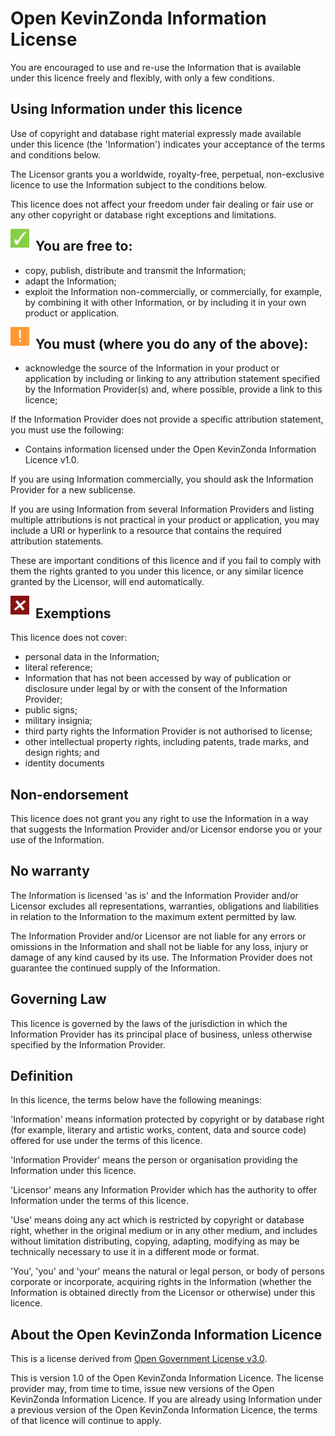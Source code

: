 # Open KevinZonda Information License

You are encouraged to use and re-use the Information that is available under this licence freely and flexibly, with only a few conditions.

## Using Information under this licence

Use of copyright and database right material expressly made available under this licence (the 'Information') indicates your acceptance of the terms and conditions below.

The Licensor grants you a worldwide, royalty-free, perpetual, non-exclusive licence to use the Information subject to the conditions below.

This licence does not affect your freedom under fair dealing or fair use or any other copyright or database right exceptions and limitations.

<img width="30" height="30" align="left" style="float: left; margin: 0 10px 0 0;" alt="Free to use" src="../img/icon/allowed.png">

## You are free to:

- copy, publish, distribute and transmit the Information;
- adapt the Information;
- exploit the Information non-commercially, or commercially, for example, by combining it with other Information, or by including it in your own product or application.

<img width="30" height="30" align="left" style="float: left; margin: 0 10px 0 0;" alt="Musy" src="../img/icon/warn.png">

## You must (where you do any of the above):

- acknowledge the source of the Information in your product or application by including or linking to any attribution statement specified by the Information Provider(s) and, where possible, provide a link to this licence;

If the Information Provider does not provide a specific attribution statement, you must use the following:

- Contains information licensed under the Open KevinZonda Information Licence v1.0.

If you are using Information commercially, you should ask the Information Provider for a new sublicense.

If you are using Information from several Information Providers and listing multiple attributions is not practical in your product or application, you may include a URI or hyperlink to a resource that contains the required attribution statements.

These are important conditions of this licence and if you fail to comply with them the rights granted to you under this licence, or any similar licence granted by the Licensor, will end automatically.

<img width="30" height="30" align="left" style="float: left; margin: 0 10px 0 0;" alt="Exemptions" src="../img/icon/disallowed.png">

## Exemptions

This licence does not cover:

- personal data in the Information;
- literal reference;
- Information that has not been accessed by way of publication or disclosure under legal by or with the consent of the Information Provider;
- public signs;
- military insignia;
- third party rights the Information Provider is not authorised to license;
- other intellectual property rights, including patents, trade marks, and design rights; and
- identity documents

## Non-endorsement

This licence does not grant you any right to use the Information in a way that suggests the Information Provider and/or Licensor endorse you or your use of the Information.

## No warranty

The Information is licensed 'as is' and the Information Provider and/or Licensor excludes all representations, warranties, obligations and liabilities in relation to the Information to the maximum extent permitted by law.

The Information Provider and/or Licensor are not liable for any errors or omissions in the Information and shall not be liable for any loss, injury or damage of any kind caused by its use. The Information Provider does not guarantee the continued supply of the Information.

## Governing Law

This licence is governed by the laws of the jurisdiction in which the Information Provider has its principal place of business, unless otherwise specified by the Information Provider.

## Definition

In this licence, the terms below have the following meanings:

'Information' means information protected by copyright or by database right (for example, literary and artistic works, content, data and source code) offered for use under the terms of this licence.

'Information Provider' means the person or organisation providing the Information under this licence.

'Licensor' means any Information Provider which has the authority to offer Information under the terms of this licence.

'Use' means doing any act which is restricted by copyright or database right, whether in the original medium or in any other medium, and includes without limitation distributing, copying, adapting, modifying as may be technically necessary to use it in a different mode or format.

'You', 'you' and 'your' means the natural or legal person, or body of persons corporate or incorporate, acquiring rights in the Information (whether the Information is obtained directly from the Licensor or otherwise) under this licence.

## About the Open KevinZonda Information Licence

This is a license derived from [Open Government License v3.0](https://www.nationalarchives.gov.uk/doc/open-government-licence/version/3/).

This is version 1.0 of the Open KevinZonda Information Licence. The license provider may, from time to time, issue new versions of the Open KevinZonda Information Licence. If you are already using Information under a previous version of the Open KevinZonda Information Licence, the terms of that licence will continue to apply.
